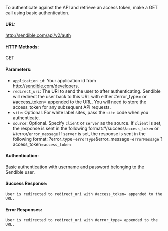 To authenticate against the API and retrieve an access token, make a GET call using basic authentication.

#### URL: ####
http://sendible.com/api/v2/auth

#### HTTP Methods: ####
GET

#### Parameters: ####
  * `application_id`: Your application id from http://sendible.com/developers.
  * `redirect_uri`:  The URI to send the user to after authenticating. Sendible will redirect the user back to this URL with either #error\_type= or #access\_token= appended to the URL. You will need to store the access\_token for any subsequent API requests.
  * `site`: Optional. For white label sites, pass the `site` code when you authenticate.
  * `source`: Optional. Specify `client` or `server` as the source. If `client` is set, the response is sent in the following format:#/success/`access_token` or #/error/`error_message` If `server` is set, the response is sent in the following format: ?error\_type=`errorType`&error\_message=`errorMessage` ?access\_token=`access_token`

#### Authentication: ####
Basic authentication with username and password belonging to the Sendible user.

#### Success Response: ####
```
User is redirected to redirect_uri with #access_token= appended to the URL.
```

#### Error Responses: ####
```
User is redirected to redirect_uri with #error_type= appended to the URL.
```